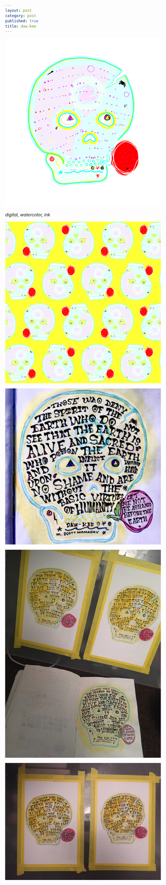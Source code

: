 ```yaml
---
layout: post
category: post
published: true
title: daw-kee
---
```

![u r a flower](/media/ura-flower.png)
<!--more-->
<span class='date fr'>*digital, watercolor, ink*</span><br>  
   
   
   
![pattern](/media/flower-pattern.png)  
  
![daw-kee](/media/daw-kee.jpeg)  
  
![daw-kee 1](/media/daw-kee-1.jpeg)  
  
![daw-kee 2](/media/daw-kee-2.jpeg)  